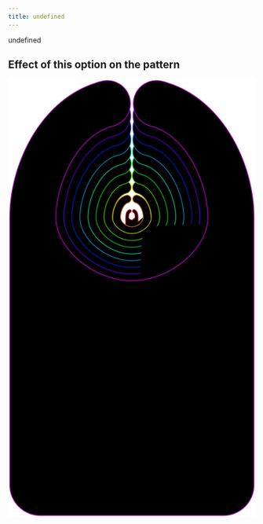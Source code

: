 ```yaml
---
title: undefined
---
```


undefined


## Effect of this option on the pattern
![This image shows the effect of this option by superimposing several variants that have a different value for this option](bob_headsize_sample.svg "Effect of this option on the pattern")
